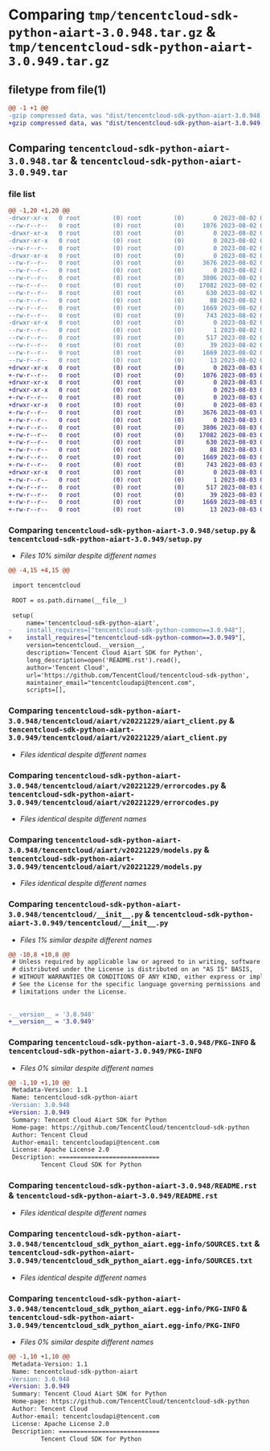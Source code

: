 # Comparing `tmp/tencentcloud-sdk-python-aiart-3.0.948.tar.gz` & `tmp/tencentcloud-sdk-python-aiart-3.0.949.tar.gz`

## filetype from file(1)

```diff
@@ -1 +1 @@
-gzip compressed data, was "dist/tencentcloud-sdk-python-aiart-3.0.948.tar", last modified: Wed Aug  2 00:22:08 2023, max compression
+gzip compressed data, was "dist/tencentcloud-sdk-python-aiart-3.0.949.tar", last modified: Thu Aug  3 00:18:28 2023, max compression
```

## Comparing `tencentcloud-sdk-python-aiart-3.0.948.tar` & `tencentcloud-sdk-python-aiart-3.0.949.tar`

### file list

```diff
@@ -1,20 +1,20 @@
-drwxr-xr-x   0 root         (0) root         (0)        0 2023-08-02 00:22:08.000000 tencentcloud-sdk-python-aiart-3.0.948/
--rw-r--r--   0 root         (0) root         (0)     1076 2023-08-02 00:22:08.000000 tencentcloud-sdk-python-aiart-3.0.948/setup.py
-drwxr-xr-x   0 root         (0) root         (0)        0 2023-08-02 00:22:08.000000 tencentcloud-sdk-python-aiart-3.0.948/tencentcloud/
-drwxr-xr-x   0 root         (0) root         (0)        0 2023-08-02 00:22:08.000000 tencentcloud-sdk-python-aiart-3.0.948/tencentcloud/aiart/
--rw-r--r--   0 root         (0) root         (0)        0 2023-08-02 00:22:08.000000 tencentcloud-sdk-python-aiart-3.0.948/tencentcloud/aiart/__init__.py
-drwxr-xr-x   0 root         (0) root         (0)        0 2023-08-02 00:22:08.000000 tencentcloud-sdk-python-aiart-3.0.948/tencentcloud/aiart/v20221229/
--rw-r--r--   0 root         (0) root         (0)     3676 2023-08-02 00:22:08.000000 tencentcloud-sdk-python-aiart-3.0.948/tencentcloud/aiart/v20221229/aiart_client.py
--rw-r--r--   0 root         (0) root         (0)        0 2023-08-02 00:22:08.000000 tencentcloud-sdk-python-aiart-3.0.948/tencentcloud/aiart/v20221229/__init__.py
--rw-r--r--   0 root         (0) root         (0)     3806 2023-08-02 00:22:08.000000 tencentcloud-sdk-python-aiart-3.0.948/tencentcloud/aiart/v20221229/errorcodes.py
--rw-r--r--   0 root         (0) root         (0)    17082 2023-08-02 00:22:08.000000 tencentcloud-sdk-python-aiart-3.0.948/tencentcloud/aiart/v20221229/models.py
--rw-r--r--   0 root         (0) root         (0)      630 2023-08-02 00:22:08.000000 tencentcloud-sdk-python-aiart-3.0.948/tencentcloud/__init__.py
--rw-r--r--   0 root         (0) root         (0)       88 2023-08-02 00:22:08.000000 tencentcloud-sdk-python-aiart-3.0.948/setup.cfg
--rw-r--r--   0 root         (0) root         (0)     1669 2023-08-02 00:22:08.000000 tencentcloud-sdk-python-aiart-3.0.948/PKG-INFO
--rw-r--r--   0 root         (0) root         (0)      743 2023-08-02 00:22:08.000000 tencentcloud-sdk-python-aiart-3.0.948/README.rst
-drwxr-xr-x   0 root         (0) root         (0)        0 2023-08-02 00:22:08.000000 tencentcloud-sdk-python-aiart-3.0.948/tencentcloud_sdk_python_aiart.egg-info/
--rw-r--r--   0 root         (0) root         (0)        1 2023-08-02 00:22:08.000000 tencentcloud-sdk-python-aiart-3.0.948/tencentcloud_sdk_python_aiart.egg-info/dependency_links.txt
--rw-r--r--   0 root         (0) root         (0)      517 2023-08-02 00:22:08.000000 tencentcloud-sdk-python-aiart-3.0.948/tencentcloud_sdk_python_aiart.egg-info/SOURCES.txt
--rw-r--r--   0 root         (0) root         (0)       39 2023-08-02 00:22:08.000000 tencentcloud-sdk-python-aiart-3.0.948/tencentcloud_sdk_python_aiart.egg-info/requires.txt
--rw-r--r--   0 root         (0) root         (0)     1669 2023-08-02 00:22:08.000000 tencentcloud-sdk-python-aiart-3.0.948/tencentcloud_sdk_python_aiart.egg-info/PKG-INFO
--rw-r--r--   0 root         (0) root         (0)       13 2023-08-02 00:22:08.000000 tencentcloud-sdk-python-aiart-3.0.948/tencentcloud_sdk_python_aiart.egg-info/top_level.txt
+drwxr-xr-x   0 root         (0) root         (0)        0 2023-08-03 00:18:28.000000 tencentcloud-sdk-python-aiart-3.0.949/
+-rw-r--r--   0 root         (0) root         (0)     1076 2023-08-03 00:18:28.000000 tencentcloud-sdk-python-aiart-3.0.949/setup.py
+drwxr-xr-x   0 root         (0) root         (0)        0 2023-08-03 00:18:28.000000 tencentcloud-sdk-python-aiart-3.0.949/tencentcloud/
+drwxr-xr-x   0 root         (0) root         (0)        0 2023-08-03 00:18:28.000000 tencentcloud-sdk-python-aiart-3.0.949/tencentcloud/aiart/
+-rw-r--r--   0 root         (0) root         (0)        0 2023-08-03 00:18:28.000000 tencentcloud-sdk-python-aiart-3.0.949/tencentcloud/aiart/__init__.py
+drwxr-xr-x   0 root         (0) root         (0)        0 2023-08-03 00:18:28.000000 tencentcloud-sdk-python-aiart-3.0.949/tencentcloud/aiart/v20221229/
+-rw-r--r--   0 root         (0) root         (0)     3676 2023-08-03 00:18:28.000000 tencentcloud-sdk-python-aiart-3.0.949/tencentcloud/aiart/v20221229/aiart_client.py
+-rw-r--r--   0 root         (0) root         (0)        0 2023-08-03 00:18:28.000000 tencentcloud-sdk-python-aiart-3.0.949/tencentcloud/aiart/v20221229/__init__.py
+-rw-r--r--   0 root         (0) root         (0)     3806 2023-08-03 00:18:28.000000 tencentcloud-sdk-python-aiart-3.0.949/tencentcloud/aiart/v20221229/errorcodes.py
+-rw-r--r--   0 root         (0) root         (0)    17082 2023-08-03 00:18:28.000000 tencentcloud-sdk-python-aiart-3.0.949/tencentcloud/aiart/v20221229/models.py
+-rw-r--r--   0 root         (0) root         (0)      630 2023-08-03 00:18:28.000000 tencentcloud-sdk-python-aiart-3.0.949/tencentcloud/__init__.py
+-rw-r--r--   0 root         (0) root         (0)       88 2023-08-03 00:18:28.000000 tencentcloud-sdk-python-aiart-3.0.949/setup.cfg
+-rw-r--r--   0 root         (0) root         (0)     1669 2023-08-03 00:18:28.000000 tencentcloud-sdk-python-aiart-3.0.949/PKG-INFO
+-rw-r--r--   0 root         (0) root         (0)      743 2023-08-03 00:18:28.000000 tencentcloud-sdk-python-aiart-3.0.949/README.rst
+drwxr-xr-x   0 root         (0) root         (0)        0 2023-08-03 00:18:28.000000 tencentcloud-sdk-python-aiart-3.0.949/tencentcloud_sdk_python_aiart.egg-info/
+-rw-r--r--   0 root         (0) root         (0)        1 2023-08-03 00:18:28.000000 tencentcloud-sdk-python-aiart-3.0.949/tencentcloud_sdk_python_aiart.egg-info/dependency_links.txt
+-rw-r--r--   0 root         (0) root         (0)      517 2023-08-03 00:18:28.000000 tencentcloud-sdk-python-aiart-3.0.949/tencentcloud_sdk_python_aiart.egg-info/SOURCES.txt
+-rw-r--r--   0 root         (0) root         (0)       39 2023-08-03 00:18:28.000000 tencentcloud-sdk-python-aiart-3.0.949/tencentcloud_sdk_python_aiart.egg-info/requires.txt
+-rw-r--r--   0 root         (0) root         (0)     1669 2023-08-03 00:18:28.000000 tencentcloud-sdk-python-aiart-3.0.949/tencentcloud_sdk_python_aiart.egg-info/PKG-INFO
+-rw-r--r--   0 root         (0) root         (0)       13 2023-08-03 00:18:28.000000 tencentcloud-sdk-python-aiart-3.0.949/tencentcloud_sdk_python_aiart.egg-info/top_level.txt
```

### Comparing `tencentcloud-sdk-python-aiart-3.0.948/setup.py` & `tencentcloud-sdk-python-aiart-3.0.949/setup.py`

 * *Files 10% similar despite different names*

```diff
@@ -4,15 +4,15 @@
 
 import tencentcloud
 
 ROOT = os.path.dirname(__file__)
 
 setup(
     name='tencentcloud-sdk-python-aiart',
-    install_requires=["tencentcloud-sdk-python-common==3.0.948"],
+    install_requires=["tencentcloud-sdk-python-common==3.0.949"],
     version=tencentcloud.__version__,
     description='Tencent Cloud Aiart SDK for Python',
     long_description=open('README.rst').read(),
     author='Tencent Cloud',
     url='https://github.com/TencentCloud/tencentcloud-sdk-python',
     maintainer_email="tencentcloudapi@tencent.com",
     scripts=[],
```

### Comparing `tencentcloud-sdk-python-aiart-3.0.948/tencentcloud/aiart/v20221229/aiart_client.py` & `tencentcloud-sdk-python-aiart-3.0.949/tencentcloud/aiart/v20221229/aiart_client.py`

 * *Files identical despite different names*

### Comparing `tencentcloud-sdk-python-aiart-3.0.948/tencentcloud/aiart/v20221229/errorcodes.py` & `tencentcloud-sdk-python-aiart-3.0.949/tencentcloud/aiart/v20221229/errorcodes.py`

 * *Files identical despite different names*

### Comparing `tencentcloud-sdk-python-aiart-3.0.948/tencentcloud/aiart/v20221229/models.py` & `tencentcloud-sdk-python-aiart-3.0.949/tencentcloud/aiart/v20221229/models.py`

 * *Files identical despite different names*

### Comparing `tencentcloud-sdk-python-aiart-3.0.948/tencentcloud/__init__.py` & `tencentcloud-sdk-python-aiart-3.0.949/tencentcloud/__init__.py`

 * *Files 1% similar despite different names*

```diff
@@ -10,8 +10,8 @@
 # Unless required by applicable law or agreed to in writing, software
 # distributed under the License is distributed on an "AS IS" BASIS,
 # WITHOUT WARRANTIES OR CONDITIONS OF ANY KIND, either express or implied.
 # See the License for the specific language governing permissions and
 # limitations under the License.
 
 
-__version__ = '3.0.948'
+__version__ = '3.0.949'
```

### Comparing `tencentcloud-sdk-python-aiart-3.0.948/PKG-INFO` & `tencentcloud-sdk-python-aiart-3.0.949/PKG-INFO`

 * *Files 0% similar despite different names*

```diff
@@ -1,10 +1,10 @@
 Metadata-Version: 1.1
 Name: tencentcloud-sdk-python-aiart
-Version: 3.0.948
+Version: 3.0.949
 Summary: Tencent Cloud Aiart SDK for Python
 Home-page: https://github.com/TencentCloud/tencentcloud-sdk-python
 Author: Tencent Cloud
 Author-email: tencentcloudapi@tencent.com
 License: Apache License 2.0
 Description: ============================
         Tencent Cloud SDK for Python
```

### Comparing `tencentcloud-sdk-python-aiart-3.0.948/README.rst` & `tencentcloud-sdk-python-aiart-3.0.949/README.rst`

 * *Files identical despite different names*

### Comparing `tencentcloud-sdk-python-aiart-3.0.948/tencentcloud_sdk_python_aiart.egg-info/SOURCES.txt` & `tencentcloud-sdk-python-aiart-3.0.949/tencentcloud_sdk_python_aiart.egg-info/SOURCES.txt`

 * *Files identical despite different names*

### Comparing `tencentcloud-sdk-python-aiart-3.0.948/tencentcloud_sdk_python_aiart.egg-info/PKG-INFO` & `tencentcloud-sdk-python-aiart-3.0.949/tencentcloud_sdk_python_aiart.egg-info/PKG-INFO`

 * *Files 0% similar despite different names*

```diff
@@ -1,10 +1,10 @@
 Metadata-Version: 1.1
 Name: tencentcloud-sdk-python-aiart
-Version: 3.0.948
+Version: 3.0.949
 Summary: Tencent Cloud Aiart SDK for Python
 Home-page: https://github.com/TencentCloud/tencentcloud-sdk-python
 Author: Tencent Cloud
 Author-email: tencentcloudapi@tencent.com
 License: Apache License 2.0
 Description: ============================
         Tencent Cloud SDK for Python
```

